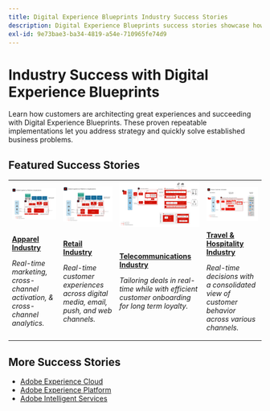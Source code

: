 ```yaml
---
title: Digital Experience Blueprints Industry Success Stories
description: Digital Experience Blueprints success stories showcase how various industries are realizing business value using Adobe Experience Cloud Applications, powered by Adobe Experience Platform.
exl-id: 9e73bae3-ba34-4819-a54e-710965fe74d9
---
```

# Industry Success with Digital Experience Blueprints

Learn how customers are architecting great experiences and succeeding with Digital Experience Blueprints. These proven repeatable implementations let you address strategy and quickly solve established business problems. 

## Featured Success Stories

<table style="table-layout:fixed">
<tr>
  <td>
    <a href="https://experienceleague.adobe.com/docs/blueprints-learn/architecture/audience-activation/platform-and-applications.html?lang=en"><img alt="thumbnail image for an Apparel industry using audience activation, customer journey analytics, and customer journeys Blueprints" src="../experience-platform/assets/aep+apps_vertical.svg"/></a>
    </td>
  <td>
    <a href="https://experienceleague.adobe.com/docs/blueprints-learn/architecture/customer-journeys/journey-optimizer.html?lang=en"><img alt="thumbnail image for a Retail industry using Activation with Online/Offline Data & Journey Optimizer Blueprints" src="../experience-platform/assets/aep+apps_vertical.svg"/></a>
    
  </td>
  <td>
    <a href="https://experienceleague.adobe.com/docs/blueprints-learn/architecture/customer-journeys/journey-optimizer.html?lang=en"><img alt="thumbnail image for the Journey Optimizer Blueprint" src="../customer-journeys/assets/ajo-architecture.svg" /></a>
  </td>
  <td>
    <a href="https://experienceleague.adobe.com/docs/blueprints-learn/architecture/audience-activation/online-offline.html?lang=en"><img alt="thumbnail image for the Activation of Online/Offline Data Blueprint" src="../audience-activation/assets/known_activation.svg" /></a>
  </td>
</tr>
<tr>
  <td>
    <div><a href="https://experienceleague.adobe.com/docs/blueprints-learn/architecture/industry-success-stories/apparel.html"><strong>Apparel Industry</strong></a></div>
    <p><em>Real-time marketing, cross-channel activation, & cross-channel analytics.</em></p>
  </td>
  <td>
    <div><a href="https://experienceleague.adobe.com/docs/blueprints-learn/architecture/industry-success-stories/retail.html"><strong>Retail Industry</strong></a></div>
    <p><em>Real-time customer experiences across digital media, email, push, and web channels.</em></p>
  </td>
  <td>
    <div><a href="https://experienceleague.adobe.com/docs/blueprints-learn/architecture/industry-success-stories/telecommunications.html"><strong>Telecommunications Industry</strong></a></div>
    <p><em>Tailoring deals in real-time while with efficient customer onboarding for long term loyalty.</em></p>
  </td>
  <td>
    <div><a href="https://experienceleague.adobe.com/docs/blueprints-learn/architecture/industry-success-stories/travel-hospitality.html"><strong>Travel & Hospitality Industry</strong></a></div>
    <p><em>Real-time decisions with a consolidated view of customer behavior across various channels.</em></p>
  </td>
</tr>
</table>

## More Success Stories 

* <a href="https://business.adobe.com/customer-success-stories/index.html?Products+%26+Services=Experience">Adobe Experience Cloud</a>
* <a href="https://business.adobe.com/customer-success-stories/index.html?Products+%26+Services=Experience+Platform">Adobe Experience Platform</a>
* <a href="https://business.adobe.com/customer-success-stories/index.html?Products+%26+Services=Intelligent+Services">Adobe Intelligent Services</a>
